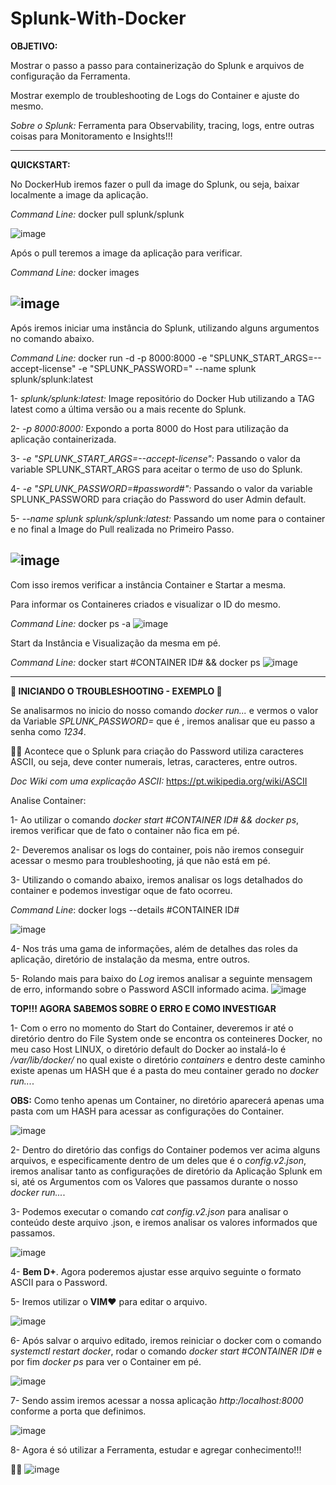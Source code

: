 # Splunk-With-Docker

**OBJETIVO:**

Mostrar o passo a passo para containerização do Splunk e arquivos de configuração da Ferramenta.

Mostrar exemplo de troubleshooting de Logs do Container e ajuste do mesmo.

*Sobre o Splunk:* Ferramenta para Observability, tracing, logs, entre outras coisas para Monitoramento e Insights!!!

------------------------------------------------------------------------------------------------------------------------------------------------------------------
**QUICKSTART:**

No DockerHub iremos fazer o pull da image do Splunk, ou seja, baixar localmente a image da aplicação.

*Command Line:* docker pull splunk/splunk

![image](https://user-images.githubusercontent.com/97455314/153449973-283cb97c-3fdc-4e9f-836e-36ee4137043d.png)

Após o pull teremos a image da aplicação para verificar.

*Command Line:* docker images

![image](https://user-images.githubusercontent.com/97455314/153450438-d583d4d5-b925-48ae-9bfa-20363ab0a6a7.png)
------------------------------------------------------------------------------------------------------------------------------------------------------------------
Após iremos iniciar uma instância do Splunk, utilizando alguns argumentos no comando abaixo.

*Command Line:* docker run -d -p 8000:8000 -e "SPLUNK_START_ARGS=--accept-license" -e "SPLUNK_PASSWORD=<password>" --name splunk splunk/splunk:latest

1- *splunk/splunk:latest:* Image repositório do Docker Hub utilizando a TAG latest como a última versão ou a mais recente do Splunk.
  
2- *-p 8000:8000:* Expondo a porta 8000 do Host para utilização da aplicação containerizada.
  
3- *-e "SPLUNK_START_ARGS=--accept-license":* Passando o valor da variable SPLUNK_START_ARGS para aceitar o termo de uso do Splunk.
  
4- *-e "SPLUNK_PASSWORD=#password#":* Passando o valor da variable SPLUNK_PASSWORD para criação do Password do user Admin default. 
  
5- *--name splunk splunk/splunk:latest:* Passando um nome para o container e no final a Image do Pull realizada no Primeiro Passo. 
  
![image](https://user-images.githubusercontent.com/97455314/153455989-44efa683-2c20-410f-b5b7-94b2aebad63e.png)
------------------------------------------------------------------------------------------------------------------------------------------------------------------
Com isso iremos verificar a instância Container e Startar a mesma.
  
Para informar os Containeres criados e visualizar o ID do mesmo.  
  
*Command Line:* docker ps -a
![image](https://user-images.githubusercontent.com/97455314/153454570-7a4c8e52-1d45-4595-8e55-1b9571cdd933.png)
  
Start da Instância e Visualização da mesma em pé.
  
*Command Line:* docker start #CONTAINER ID# && docker ps
![image](https://user-images.githubusercontent.com/97455314/153455181-42aa9460-d7b6-4c5f-804c-ec5b98913d1e.png)
  
------------------------------------------------------------------------------------------------------------------------------------------------------------------
**🚀 INICIANDO O TROUBLESHOOTING - EXEMPLO 🚀**
  
Se analisarmos no inicio do nosso comando *docker run...* e vermos o valor da Variable *SPLUNK_PASSWORD=<password>* que é <password>, iremos analisar que eu passo a senha como *1234*.

💭🤔 Acontece que o Splunk para criação do Password utiliza caracteres ASCII, ou seja, deve conter numerais, letras, caracteres, entre outros.
  
*Doc Wiki com uma explicação ASCII:* https://pt.wikipedia.org/wiki/ASCII
  
Analise Container:

1- Ao utilizar o comando *docker start #CONTAINER ID# && docker ps*, iremos verificar que de fato o container não fica em pé.
  
2- Deveremos analisar os logs do container, pois não iremos conseguir acessar o mesmo para troubleshooting, já que não está em pé.
  
3- Utilizando o comando abaixo, iremos analisar os logs detalhados do container e podemos investigar oque de fato ocorreu.

*Command Line*: docker logs --details #CONTAINER ID#
  
 ![image](https://user-images.githubusercontent.com/97455314/153459593-a6070784-3026-4a46-8c71-aa69df8ac56e.png)

4- Nos trás uma gama de informações, além de detalhes das roles da aplicação, diretório de instalação da mesma, entre outros.
  
5- Rolando mais para baixo do *Log* iremos analisar a seguinte mensagem de erro, informando sobre o Password ASCII informado acima.
![image](https://user-images.githubusercontent.com/97455314/153460191-4ade10f2-7d72-4087-8bcd-0e17c668d75c.png)

**TOP!!! AGORA SABEMOS SOBRE O ERRO E COMO INVESTIGAR**
  
1- Com o erro no momento do Start do Container, deveremos ir até o diretório dentro do File System onde se encontra os conteineres Docker, no meu caso Host LINUX, o diretório default do Docker ao instalá-lo é */var/lib/docker/* no qual existe o diretório *containers* e dentro deste caminho existe apenas um HASH que é a pasta do meu container gerado no *docker run...*.
  
**OBS:** Como tenho apenas um Container, no diretório aparecerá apenas uma pasta com um HASH para acessar as configurações do Container.  
  
![image](https://user-images.githubusercontent.com/97455314/153462361-70bdf824-2f94-4195-9f47-00aa60b023d2.png)
  
2- Dentro do diretório das configs do Container podemos ver acima alguns arquivos, e especificamente dentro de um deles que é o *config.v2.json*, iremos analisar tanto as configurações de diretório da Aplicação Splunk em si, até os Argumentos com os Valores que passamos durante o nosso *docker run...*.
  
3- Podemos executar o comando *cat config.v2.json* para analisar o conteúdo deste arquivo .json, e iremos analisar os valores informados que passamos.
  
![image](https://user-images.githubusercontent.com/97455314/153463405-c6e63def-ea57-4208-82f5-996e5a1cf7a3.png)

4- **Bem D+**. Agora poderemos ajustar esse arquivo seguinte o formato ASCII para o Password.
  
5- Iremos utilizar o **VIM❤️** para editar o arquivo.
  
![image](https://user-images.githubusercontent.com/97455314/153464318-cd987c6f-c491-4bfe-b048-b0e2c3f4c97d.png)

6- Após salvar o arquivo editado, iremos reiniciar o docker com o comando *systemctl restart docker*, rodar o comando *docker start #CONTAINER ID#* e por fim *docker ps* para ver o Container em pé.
 
![image](https://user-images.githubusercontent.com/97455314/153465940-bca1f91c-1efe-4dd7-b99d-7620eeedba60.png)

7- Sendo assim iremos acessar a nossa aplicação *http:/localhost:8000* conforme a porta que definimos.
 
![image](https://user-images.githubusercontent.com/97455314/153466390-b62272ab-3bf3-4471-92bf-910b5aa1274e.png)

8- Agora é só utilizar a Ferramenta, estudar e agregar conhecimento!!!
  
🚀🚀
![image](https://user-images.githubusercontent.com/97455314/153466662-7a37dcba-c972-4e4a-a3f2-4b9cea273722.png)
  
  
  
 
  
  
  
  
  
  
  


